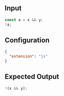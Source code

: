 
## Input
```javascript input
const a = x && y;
!a;
```

## Configuration
```json configuration
{
  "extension": "js"
}
```

## Expected Output
```javascript expected output
!(x && y);
```

